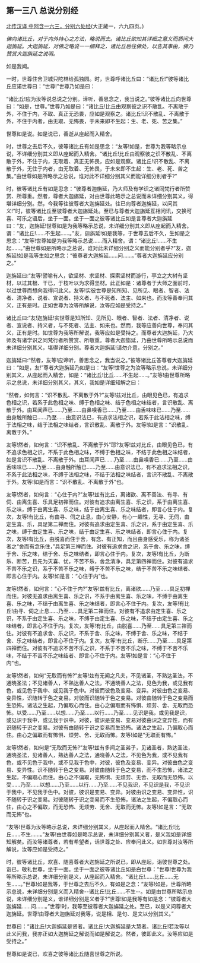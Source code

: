 ## 第一三八 总说分别经

[北传汉译 中阿含一六三，分别六处经](https://github.com/gwsice/buddhism/blob/master/%E6%97%A9%E6%9C%9F/%E4%B8%AD%E9%98%BF%E5%90%AB%E7%BB%8F/42.md#fen-bie-liu-chu-jing)(大正藏一，六九四页。)

*佛向诸比丘，对于内外持心之方法，略说而去。诸比丘欲知其详细之意义而质问大迦旃延。大迦旃延，对佛之略说一一细释之，诸比丘后往佛处，以告其事由，佛乃赞赏大迦旃延之说明。*

如是我闻。

一时，世尊住舍卫城只陀林给孤独园。时，世尊呼诸比丘曰：“诸比丘!”彼等诸比丘应诺世尊曰：“世尊!”世尊乃如是曰：

“诸比丘!应为汝等说总说之分别。谛听，善思念之，我当说之。”彼等诸比丘向世尊曰：“如是，世尊。”世尊乃如是曰：“诸比丘!比丘由观察彼之识不散乱、不离散于外，不住于内，不取、真正无恐畏，应如是观察之。诸比丘!识不散乱、不离散于外，不住于内者，由无取、无怖畏，于未来即不生起：生、老、死、苦之集。”

世尊如是说。如是说已，善逝从座起而入精舍。

时，世尊之去后不久，彼等诸比丘有如是思念：“友等!如是，世尊为我等略示总说，不详细分别其义即从座起而入精舍。“诸比丘!比丘由观察彼之识不散乱、不离散于外，不住于内，无取着、真正无怖畏，应如是观察。诸比丘!识不散乱、不离散于外，无住于内者，由无取着、无怖畏，于未来即不生起：生、老、死、苦之集。”由世尊如是所略示之总说，谁对此不详细分别其义而能详细分别者乎?”

时，彼等诸比丘有如是思念：“彼尊者迦旃延，乃大师及有学识之诸同梵行者所赞赏、所尊重。然者，尊者大迦旃延，对由世尊此略示之总说而未详细分别其义，得堪详细分别。然，今我等往彼尊者大迦旃延处。往已向尊者迦旃延，以问其义!”时，彼等诸比丘至彼尊者大迦旃延处。至已与尊者大迦旃延互相问讯，交换可喜、可乐之语后，坐于一面。坐于一面之彼等诸比丘如是言尊者大迦旃延曰：“友，迦旃延!世尊如是为我等略示总说，未详细分别其义即从座起而入精舍。谓：“诸比丘!……不生起……。”友，迦旃延!如是我等，于世尊去后不久，生如是之思念：“友等!世尊如是为我等略示总说……而入精舍。谓：“诸比丘!……不生起……。”由世尊如是所略示之总说，谁对此未详细分别之义而能分别者乎?”友，迦旃延!如是我等生如之思念：“彼尊者大迦旃延……问……。”尊者大迦旃延应分别之。”

迦旃延曰:“友等!譬喻有人，欲坚材、求坚材、探索坚材而游行，亭立之大树有坚材，以过其根、干已，于枝叶以为求得坚材。此正如是：诸尊者于大师之面前时，以过世尊而想向我得问此义。友等!实彼世尊是知所知、见所见、眼者、智者、法者、清净者、说者、宣说者、持义者、与不死者、法主、如来也。而汝等善奉问其义，正有是时。正如世尊为汝等所解说，汝等应如是受持之。”

诸比丘曰:“友!迦旃延!实世尊是知所知、见所见、眼者、智者、法者、清净者、说者、宣说者、持义者，与不死者、法主、如来也。然而，我等应善向世尊，奉问其义，正有是时。如世尊为我等所解说，我等应如是受持之。而尊者大迦旃延，乃大师及有诸学识之同梵行者所赞赏、所敬重。尊者大迦旃延，乃由世尊所略示总说而未详细分别其义，堪得详细分别。尊者大迦旃延!请勿介意，分别之。”

迦旃延曰:“然者，友等!应谛听，善思念之，我当说之。”彼等诸比丘答尊者大迦旃延曰：“如是，友!”尊者大迦旃延乃如是曰：“友等!世尊之为汝等略示总说，未详细分别其义，从座起而入精舍，如是：“诸比丘!比丘……不生起……。”友等!由世尊所略示之总说，未详细分别其义，其义，我如是详细知解之曰：

“然者，如何言：“识不散乱、不离散于外?”友等!兹对比丘，由眼见色已，有追求色相之识，若系于此色相之味、缚于色相之味、结于色相之味结者，言识散乱、离散于外。由耳闻声已……乃至……由鼻嗅香已……乃至……由舌味味已……乃至……由身触所触已……乃至……由意识法已，有追求法相之识，若系于此法相之味，缚于法相之味，结于法相之味结者，言识散乱、离散于外。友等!如是言：“识散乱、离散于外。”

友等!然者，如何言：“识不散乱、不离散于外”耶?友等!兹对比丘，由眼见色已，有不追求色相之识，不系于此色相之味，不缚于色相之味，不结于此色相之味结者，如是言识不散乱、不离散于外。由耳闻声已……乃至……由鼻嗅香已……乃至……由舌味味已……乃至……由身触所触已……乃至……由意识法已，有不追求法相之识，不系于此法相之味，不缚于法相之味，不结于法相之味结者，言识不散乱、不离散于外。友等!如是而言：“识不散乱、不离散于外”也。 

友等!然者，如何言：“心住于内?”友等!兹有比丘，离诸欲、离不善法、有寻、有伺、由离生喜、乐具足初禅而住。对彼有追求由离生喜、乐之识，系于由离生喜、乐之味，缚于由离生喜、乐之味，结于由离生喜、乐之味结者，即言心住于内。复次，友等!有比丘，有由寻、伺之止息，由心安静，有心一趣性，无寻、无伺，由定生喜、乐，具足第二禅而住。对彼有追求由定生喜、乐之识，系于由定生喜、乐之味，缚于由定生喜、乐之味，结于由定生喜、乐之味结者，即言心住于内。复次，友等!有比丘，由脱喜而住于舍，有念、有正知，而且由身感受乐，称为诸圣者之“舍而有念乐住，”具足第三禅而住。对彼有追求舍之识，系于舍、乐之味，缚于舍、乐之味，结于舍、乐之味结者，即言心住于内。复次，友等!有比丘，为断乐、断苦，且先为灭喜、忧，不苦不乐，舍念清净，具足第四禅而住。对彼有追求不苦不乐之识，系于不苦不乐之味，缚于不苦不乐之味，结于不苦不乐之味结者、即言心住于内。友等!如是言：“心住于内”也。

友等!然者，如何言：“心不住于内?”友等!兹有比丘，离诸欲……乃至……具足初禅而住。对彼无追求由离生喜、乐之识，不系于由离生喜、乐之味，不缚于由离生喜、乐之味，不结于由离生喜、乐之味结者，即言心不住于内。复次，友等!有比丘!由寻、伺之止息……乃至……具足第二禅而住。对彼有不追求由定生喜、乐之识，不系于由定生喜、乐之味，不缚于由定生喜、乐之味，不结于由定生喜、乐之味结者，即言心不住于内。复次，友等!有比丘，由脱喜……乃至……具足第三禅而住。对彼有不追求舍、乐之识，不系于舍、乐之味，不缚于舍、乐之味，不结于舍、乐之味结者，即言心不住于内。复次，友等!有比丘，断乐……乃至……具足第四禅而住。对彼有不追求不苦不乐之识，不系于不苦不乐之味，不缚于不苦不乐味，不结于不苦不乐之味结者、即言心不住于内。友等!如是言：“心不住于内”也。

友等!然者，如何“无取而有怖?”友等!兹有无闻之凡夫，不见诸圣，不熟达圣法，不通晓圣法；不见诸善人，不熟达善人之法，不通晓善人之法，见色为我，或见我有色，或见色于我中、或见我于色中。对彼而彼色及变易、变异。对彼由色之变易、变异性，识随转于色之变易。对彼而识随转于色之变易。对彼由随转于色之变易而生恐怖。诸法之生起，乃偏取心而住。由心之偏取而有怖惧、烦劳、舍、无取而恐怖。以受……乃至……以想……乃至……以行……乃至……见识是我，或见我是识，或见识于我中，或见我于识中。对彼，彼识是变易、变易对彼由识之变异性，而有识随转于识之变易。对彼有由随转于识之变易而生恐怖。诸法之生起，乃偏取心而住。由心之偏取而有怖惧、烦劳、舍、无取而怖。友等!如是“无取而有怖。”

友等!然者，如何是“无取而无怖?”友等!兹有多闻之圣弟子，见诸圣者，熟达圣法，通晓圣法，见诸善人，熟达善人之法，通晓善人之法，不见色为我，或不见我有色，或不见色于我中，或不见我于色中，对彼，彼色及变易、变异。对彼由色之变易、变异性。识不随转于色之变易。对彼由随转于色之变易，而不生恐怖，诸法之生起，不偏取心而住。由心之不偏取，无怖惧、无烦劳、无舍、无取而无恐怖。以受……乃至……以想……乃至……以行……乃至……不见我识，不见识是我，不见识于我中，不见我于色中。对彼，彼识是变易、变异。对彼由识之变易、变异性，识不随转于识之变易。对彼随转于识之变易而不生恐怖，诸法之生起，不偏取心而住，由心之不偏取，而无恐怖、无烦劳、无舍、无取而无怖。友等!如是言：“无取而无怖”也。

“友等!世尊为汝等略示总说，未详细分别其义，从座起而入精舍。“诸比丘!比丘……不生……。”友等!由世尊如是略示总说，未详细分别其义者，是义我如是详细知解矣。而汝等诸尊者，若有希望者，话世尊之处、应奉问此义。如世尊对汝等所解说，汝等应如是受持之。” 

时，彼等诸比丘，欢喜、随喜尊者大迦旃延之所说已，即从座起，诣彼世尊之处。诣已，敬礼世尊，坐于一面。坐于一面之彼等诸比丘如是白世尊：“世尊!世尊为我等所略示总说，未详细分别是义，从座起而入精舍。“诸比丘!……比丘……无生……。”世尊!如是我等，于世尊之去后不久，有如是之念：“友等!如是，世尊所略示总说，未详细分别是义而入精舍--诸比丘!比丘……不生--。如是由世尊所略示总说，未详细分别是义，谁详细分别是义者乎?”世尊!如是我等有如是念：“彼尊者大迦旃延……问……。”世尊!时，我等至彼尊者大迦旃延之处。至已，以是义问尊者大迦旃延。世尊!由尊者大迦旃延对我等，说是相、是句、是文以分别其义。”

世尊曰：“诸比丘!大迦旃延是贤者。诸比丘!大迦旃延是大慧者。诸比丘!若汝等以此义问我，我亦正如大迦旃延之解说而如是解说之。然者，彼即此义。汝等应如是受持之。”

世尊如是说已，欢喜之彼等诸比丘随喜世尊之所说。
